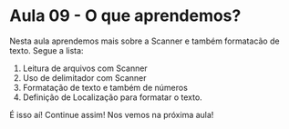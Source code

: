# Aula 09 - O que aprendemos?

Nesta aula aprendemos mais sobre a Scanner e também formatacão de texto. Segue a lista:

1. Leitura de arquivos com Scanner
2. Uso de delimitador com Scanner
3. Formatação de texto e também de números
4. Definição de Localização para formatar o texto.

É isso aí! Continue assim! Nos vemos na próxima aula!
